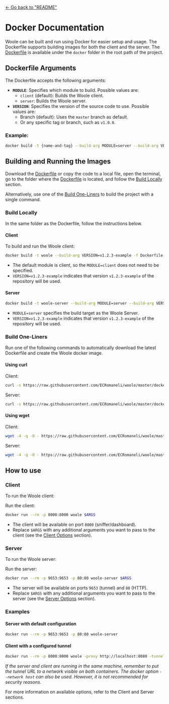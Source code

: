 
[<- Go back to "README"](../README.md)

# Docker Documentation

Woole can be built and run using Docker for easier setup and usage. The Dockerfile supports building images for both the client and the server. The [Dockerfile](https://github.com/ECRomaneli/woole/blob/master/docker/Dockerfile) is available under the `docker` folder in the root path of the project.

## Dockerfile Arguments

The Dockerfile accepts the following arguments:

- **`MODULE`**: Specifies which module to build. Possible values are:
  - `client` (default): Builds the Woole client.
  - `server`: Builds the Woole server.
- **`VERSION`**: Specifies the version of the source code to use. Possible values are:
  - Branch (default): Uses the `master` branch as default.
  - Or any specific tag or branch, such as `v1.0.0`.

### Example:

```sh
docker build -t {name-and-tag} --build-arg MODULE=server --build-arg VERSION=v1.2.3-example -f Dockerfile .
```

## Building and Running the Images

Download the [Dockerfile](https://github.com/ECRomaneli/woole/blob/master/docker/Dockerfile) or copy the code to a local file, open the terminal, go to the folder where the [Dockerfile](https://github.com/ECRomaneli/woole/blob/master/docker/Dockerfile) is located, and follow the [Build Locally](#build-locally) section.

Alternatively, use one of the [Build One-Liners](#build-one-liners) to build the project with a single command.

### Build Locally

In the same folder as the Dockerfile, follow the instructions below.

#### Client

To build and run the Woole client:

```sh
docker build -t woole --build-arg VERSION=v1.2.3-example -f Dockerfile .
```

- The default module is client, so the `MODULE=client` does not need to be specified.
- `VERSION=v1.2.3-example` indicates that version `v1.2.3-example` of the repository will be used.

#### Server

```sh
docker build -t woole-server --build-arg MODULE=server --build-arg VERSION=v1.2.3-example -f Dockerfile .
```

- `MODULE=server` specifies the build target as the Woole Server.
- `VERSION=v1.2.3-example` indicates that version `v1.2.3-example` of the repository will be used.

### Build One-Liners

Run one of the following commands to automatically download the latest Dockerfile and create the Woole docker image.

#### Using curl

Client:
```sh
curl -s https://raw.githubusercontent.com/ECRomaneli/woole/master/docker/Dockerfile | docker build -t woole -f - .
```

Server:
```sh
curl -s https://raw.githubusercontent.com/ECRomaneli/woole/master/docker/Dockerfile | docker build -t woole-server --build-arg MODULE=server -f - .
```

#### Using wget

Client:
```sh
wget -4 -q -O - https://raw.githubusercontent.com/ECRomaneli/woole/master/docker/Dockerfile | docker build -t woole -f - .
```

Server:
```sh
wget -4 -q -O - https://raw.githubusercontent.com/ECRomaneli/woole/master/docker/Dockerfile | docker build -t woole-server --build-arg MODULE=server -f - . 
```

## How to use

### Client

To run the Woole client:

Run the client:
```sh
docker run --rm -p 8000:8000 woole $ARGS
```

- The client will be available on port `8000` (sniffer/dashboard).
- Replace `$ARGS` with any additional arguments you want to pass to the client (see the [Client Options](client.md#available-options) section).

### Server

To run the Woole server:

Run the server:
```sh
docker run --rm -p 9653:9653 -p 80:80 woole-server $ARGS
```

- The server will be available on ports `9653` (tunnel) and `80` (HTTP).
- Replace `$ARGS` with any additional arguments you want to pass to the server (see the [Server Options](server.md#available-options) section).

### Examples

#### Server with default configuration

```sh
docker run --rm -p 9653:9653 -p 80:80 woole-server
```

#### Client with a configured tunnel

```sh
docker run --rm -p 8000:8000 woole -proxy http://localhost:8080 -tunnel woole.me
```

*If the server and client are running in the same machine, remember to put the tunnel URL to a network visible on both containers. The docker option `--network host` can also be used. However, it is not recommended for security reasons.*

For more information on available options, refer to the Client and Server sections.
